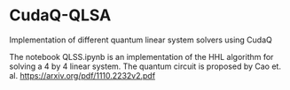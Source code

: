 # CudaQ-QLSA
Implementation of different quantum linear system solvers using CudaQ

The notebook QLSS.ipynb is an implementation of the HHL algorithm for solving a 4 by 4 linear system. 
The quantum circuit is proposed by Cao et. al. https://arxiv.org/pdf/1110.2232v2.pdf

